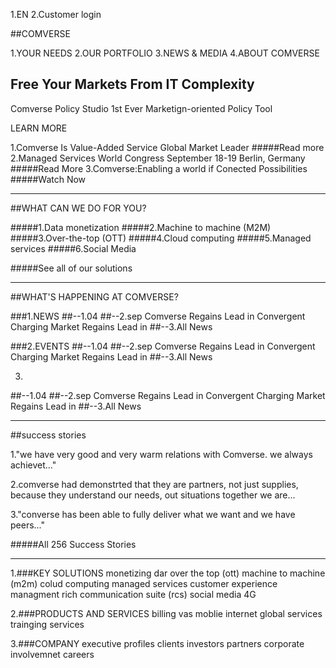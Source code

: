 1.EN
2.Customer login

##COMVERSE 

1.YOUR NEEDS
2.OUR PORTFOLIO
3.NEWS & MEDIA
4.ABOUT COMVERSE

## Free Your Markets From IT Complexity
Comverse Policy Studio
1st Ever Marketign-oriented Policy Tool

LEARN MORE

1.Comverse Is Value-Added Service Global Market Leader
#####Read more
2.Managed Services World Congress September 18-19 Berlin, Germany
#####Read More
3.Comverse:Enabling a world if Conected Possibilities
#####Watch Now

---

##WHAT CAN WE DO FOR YOU?

#####1.Data monetization
#####2.Machine to machine (M2M)
#####3.Over-the-top (OTT)
#####4.Cloud computing
#####5.Managed services
#####6.Social Media

#####See all of our solutions

---

##WHAT'S HAPPENING AT COMVERSE?

###1.NEWS
##--1.04
##--2.sep
Comverse Regains Lead in Convergent Charging Market Regains Lead in
##--3.All News

###2.EVENTS
##--1.04
##--2.sep
Comverse Regains Lead in Convergent Charging Market Regains Lead in
##--3.All News

3.
##--1.04
##--2.sep
Comverse Regains Lead in Convergent Charging Market Regains Lead in
##--3.All News

---

##success stories

1."we have very good and very warm relations with Comverse. we always achievet..."

2.comverse had demonstrted that they are partners, not just supplies, because they understand our needs, out situations together we are...

3."converse has been able to fully deliver what we want and we have peers..."

#####All 256 Success Stories

---

1.###KEY SOLUTIONS
monetizing dar
over the top (ott)
machine to machine (m2m)
colud computing
managed services
customer experience managment
rich communication suite (rcs)
social media
4G

2.###PRODUCTS AND SERVICES
billing
vas
moblie internet
global services
trainging  services

3.###COMPANY
executive profiles
clients
investors
partners
corporate involvemnet
careers




















